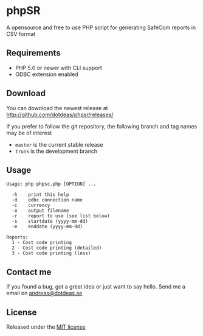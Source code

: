 phpSR
=====

A opensource and free to use PHP script for generating SafeCom reports in CSV format

## Requirements
* PHP 5.0 or newer with CLI support
* ODBC extension enabled

## Download
You can download the newest release at http://github.com/dotdeas/phpsr/releases/

If you prefer to follow the git repository, the following branch and tag names may be of interest
* ``master`` is the current stable release
* ``trunk`` is the development branch

## Usage
```
Usage: php phpsc.php [OPTION] ...

  -h    print this help
  -d    odbc connection name
  -c    currency
  -o    output filename
  -r    report to use (see list below)
  -s    startdate (yyyy-mm-dd)
  -e    enddate (yyyy-mm-dd)

Reports:
  1 - Cost code printing
  2 - Cost code printing (detailed)
  3 - Cost code printing (less)
```

## Contact me
If you found a bug, got a great idea or just want to say hello. Send me a email on andreas@dotdeas.se

## License
Released under the [MIT license](http://makesites.org/licenses/MIT)
